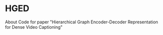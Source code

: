 # HGED
About Code for paper "Hierarchical Graph Encoder-Decoder Representation for Dense Video Captioning"
